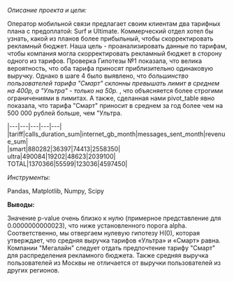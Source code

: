 *Описание проекта и цели:*

Оператор мобильной связи предлагает своим клиентам два тарифных плана с предоплатой: Surf и Ultimate. Коммерческий отдел хотел бы узнать, какой из планов более прибыльный, чтобы скорректировать рекламный бюджет.  Наша цель - проанализировать данные по тарифам, чтобы компания могла скорректировать рекламный бюджет в сторону одного из тарифов. Проверка Гипотезы №1 показала, что велика вероятность, что оба тарифа приносят приблизительно одинаковую выручку. Однако в шаге 4 было выявлено, что *большинство пользователей тарифа "Смарт" склонны превышать лимит в среднем на 400р, а "Ультра" - только на 50р.* , что объясняется более строгими ограничениями в лимитах. А также, сделанная нами pivot_table явно показала, что тарифа "Смарт" приносит в среднем за год более чем на 500 000 рублей больше, чем "Ультра.

|---|---|---|---|---|
|tariff|calls_duration_sum|internet_gb_month|messages_sent_month|revenue_sum|			
|smart|880282|36397|74413|2558350|
ultra|490084|19202|48623|2039100|
TOTAL|1370366|55599|123036|4597450|

*Инструменты:*

Pandas, Matplotlib, Numpy, Scipy

**Выводы:**

Значение p-value очень близко к нулю (примерное представление для 0.0000000000023), что ниже установленного порога alpha. Соответственно, мы отвергаем нулевую гипотезу H(0), которая утверждает, что средняя выручка тарифов «Ультра» и «Смарт» равна.  Компании "Мегалайн" следует отдать предпочтение тарифу "Смарт" для распределения рекламного бюджета. Также средняя выручка пользователей из Москвы не отличается от выручки пользователей из других регионов.
